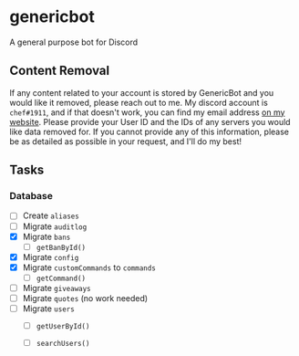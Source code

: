 # genericbot
A general purpose bot for Discord

## Content Removal
If any content related to your account is stored by GenericBot and you would like it removed, please reach out to me. My discord account is `chef#1911`, and if that doesn't work, you can find my email address [on my website](https://galenguyer.com/contact). Please provide your User ID and the IDs of any servers you would like data removed for. If you cannot provide any of this information, please be as detailed as possible in your request, and I'll do my best!

## Tasks
### Database
- [ ] Create `aliases`
- [ ] Migrate `auditlog`
- [x] Migrate `bans`
  - [ ] `getBanById()`
- [x] Migrate `config`
- [x] Migrate `customCommands` to `commands`
  - [ ] `getCommand()`
- [ ] Migrate `giveaways`
- [ ] Migrate `quotes` (no work needed)
- [ ] Migrate `users`
  - [ ] `getUserById()`
  - [ ] `searchUsers()`

